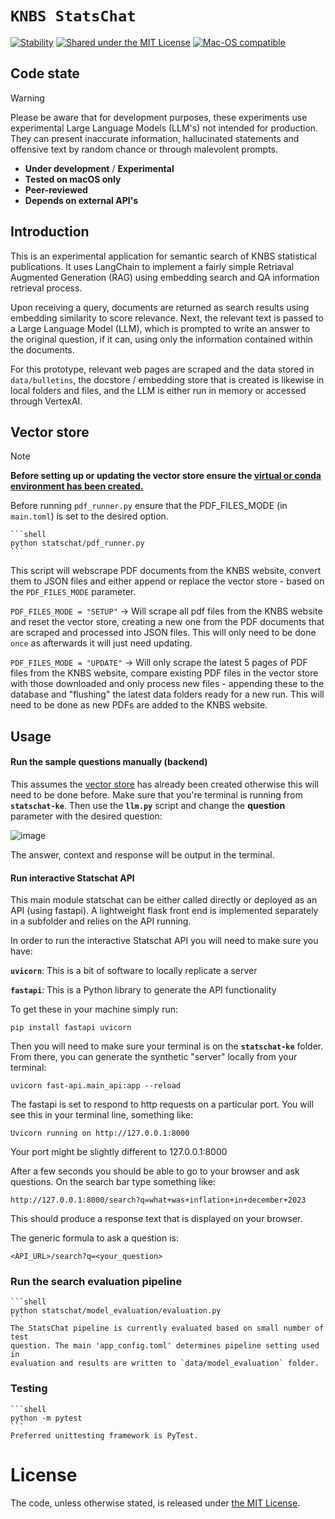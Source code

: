 # `KNBS StatsChat`

[![Stability](https://img.shields.io/badge/stability-experimental-orange.svg)](https://github.com/mkenney/software-guides/blob/master/STABILITY-BADGES.md#experimental)
[![Shared under the MIT License](https://img.shields.io/badge/license-MIT-green)](https://github.com/datasciencecampus/Statschat/blob/main/LICENSE)
[![Mac-OS compatible](https://shields.io/badge/MacOS--9cf?logo=Apple&style=social)]()

## Code state

> [!WARNING]
> Please be aware that for development purposes, these experiments use
> experimental Large Language Models (LLM's) not intended for production. They
> can present inaccurate information, hallucinated statements and offensive
> text by random chance or through malevolent prompts.

- **Under development** / **Experimental**
- **Tested on macOS only**
- **Peer-reviewed**
- **Depends on external API's**

## Introduction

This is an experimental application for semantic search of KNBS statistical publications.
It uses LangChain to implement a fairly simple Retriaval Augmented Generation (RAG) using embedding search
and QA information retrieval process.

Upon receiving a query, documents are returned as search results
using embedding similarity to score relevance.
Next, the relevant text is passed to a Large Language Model (LLM),
which is prompted to write an answer to the original question, if it can,
using only the information contained within the documents.

For this prototype, relevant web pages are scraped and the data stored in `data/bulletins`,
the docstore / embedding store that is created is likewise in local folders and files,
and the LLM is either run in memory or accessed through VertexAI.

## Vector store
> [!NOTE]
> **Before setting up or updating the vector store ensure the [virtual or conda environment has been created.](https://github.com/KNBS-StatsChat/statschat-ke/blob/readme_docs_update/docs/api/setup_guide.md)**

Before running `pdf_runner.py` ensure that the PDF_FILES_MODE (in `main.toml`) is set to the desired option.

    ```shell
    python statschat/pdf_runner.py
    ```

This script will webscrape PDF documents from the KNBS website, convert them to JSON files and either append or replace the vector store - based on the `PDF_FILES_MODE` parameter.

`PDF_FILES_MODE = "SETUP"` -> Will scrape all pdf files from the KNBS website and reset the vector store, creating a new one from the PDF documents that are scraped and processed into JSON files. This will only need to be done `once` as afterwards it will just need updating. 

`PDF_FILES_MODE = "UPDATE"` -> Will only scrape the latest 5 pages of PDF files from the KNBS website, compare existing PDF files in the vector store with those downloaded and only process new files - appending these to the database and "flushing" the latest data folders ready for a new run. This will need to be done as new PDFs are added to the KNBS website.

## Usage

#### Run the sample questions manually (backend)

This assumes the [vector store](https://github.com/KNBS-StatsChat/statschat-ke/blob/readme_docs_update/docs/api/setup_guide.md) has already been created otherwise this will need to be done before.
Make sure that you're terminal is running from **`statschat-ke`**. Then use the **`llm.py`** 
script and change the **question** parameter with the desired question:

![image](https://github.com/user-attachments/assets/83e2e4e8-1ecf-43e1-bcdc-e8f39e5d5e12)

The answer, context and response will be output in the terminal.

#### Run interactive Statschat API
This main module statschat can be either called directly or deployed as an API (using fastapi).
A lightweight flask front end is implemented separately in a subfolder and relies on the API running.


In order to run the interactive Statschat API you will need to make sure you have:

**`uvicorn`**: This is a bit of software to locally replicate a server

**`fastapi`**: This is a Python library to generate the API functionality

To get these in your machine simply run: 

```
pip install fastapi uvicorn
```

Then you will need to make sure your terminal is on the **`statschat-ke`** folder.
From there, you can generate the synthetic "server" locally from your terminal:

```shell
uvicorn fast-api.main_api:app --reload
```

The fastapi is set to respond to http requests on a particular port.
You will see this in your terminal line, something like:

 ```shell
 Uvicorn running on http://127.0.0.1:8000
 ```

Your port might be slightly different to 127.0.0.1:8000

After a few seconds you should be able to go to your browser and ask questions.
On the search bar type something like:

```
http://127.0.0.1:8000/search?q=what+was+inflation+in+december+2023
```

This should produce a response text that is displayed on your browser.

The generic formula to ask a question is:

```
<API_URL>/search?q=<your_question>
```

### Run the search evaluation pipeline
    ```shell
    python statschat/model_evaluation/evaluation.py
    ```
    The StatsChat pipeline is currently evaluated based on small number of test
    question. The main 'app_config.toml' determines pipeline setting used in
    evaluation and results are written to `data/model_evaluation` folder.

### Testing
    ```shell
    python -m pytest
    ```
    Preferred unittesting framework is PyTest.

# License

<!-- Unless stated otherwise, the codebase is released under [the MIT Licence][mit]. -->

The code, unless otherwise stated, is released under [the MIT License][mit].

[mit]: LICENSE
